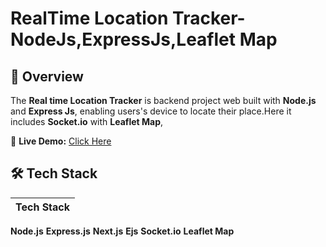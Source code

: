 #  RealTime Location Tracker-NodeJs,ExpressJs,Leaflet Map

## 🌟 Overview
The **Real time Location Tracker** is backend project web  built with **Node.js** and **Express Js**, enabling users's device to locate their place.Here it includes **Socket.io** with **Leaflet Map**,

🔗 **Live Demo:** [Click Here](https://realtime-tracker-6c5x.onrender.com)  

## 🛠 Tech Stack
|Tech Stack|
|------|
 **Node.js**
 **Express.js**
 **Next.js**
 **Ejs**
 **Socket.io**
  **Leaflet Map**



